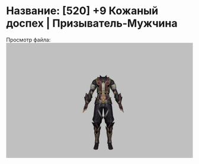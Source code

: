 # Название: [520] +9 Кожаный доспех | Призыватель-Мужчина

Просмотр файла:
![p080003.png](p080003.png)